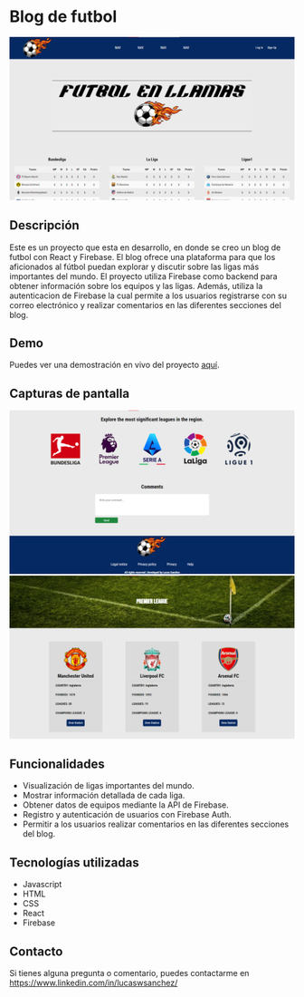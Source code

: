 # Blog de futbol

![Futbol Blog](/src/assets/images/screenshot1.png)

## Descripción
Este es un proyecto que esta en desarrollo, en donde se creo un blog de futbol con React y Firebase. El blog ofrece una plataforma para que los aficionados al fútbol puedan explorar y discutir sobre las ligas más importantes del mundo. El proyecto utiliza Firebase como backend para obtener información sobre los equipos y las ligas. Además, utiliza la autenticacion de Firebase la cual permite a los usuarios registrarse con su correo electrónico y realizar comentarios en las diferentes secciones del blog.

## Demo
Puedes ver una demostración en vivo del proyecto [aquí](https://sport-project.netlify.app/).

## Capturas de pantalla
![Captura de pantalla 1](/src/assets/images/screenshot2.png)
![Captura de pantalla 2](/src/assets/images/screenshot3.png)

## Funcionalidades
- Visualización de ligas importantes del mundo.
- Mostrar información detallada de cada liga.
- Obtener datos de equipos mediante la API de Firebase.
- Registro y autenticación de usuarios con Firebase Auth.
- Permitir a los usuarios realizar comentarios en las diferentes secciones del blog.

## Tecnologías utilizadas
- Javascript
- HTML
- CSS
- React
- Firebase

## Contacto
Si tienes alguna pregunta o comentario, puedes contactarme en https://www.linkedin.com/in/lucaswsanchez/
